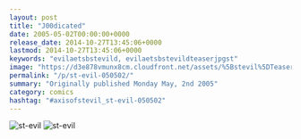 ```yaml
---
layout: post
title: "J00dicated"
date: 2005-05-02T00:00:00+0000
release_date: 2014-10-27T13:45:06+0000
lastmod: 2014-10-27T13:45:06+0000
keywords: "evilaetsbstevild, evilaetsbstevildteaserjpgst"
image: "https://d3e878vmunx8cm.cloudfront.net/assets/%5Bstevil%5DTeaser050205.jpg"
permalink: "/p/st-evil-050502/"
summary: "Originally published Monday May, 2nd 2005"
category: comics
hashtag: "#axisofstevil_st-evil-050502"
---
```


![st-evil](https://d3e878vmunx8cm.cloudfront.net/assets/%5Bstevil%5DTeaser050205.jpg)
![st-evil](https://d3e878vmunx8cm.cloudfront.net/assets/%5Bstevil%5D5-2-05.jpg)
